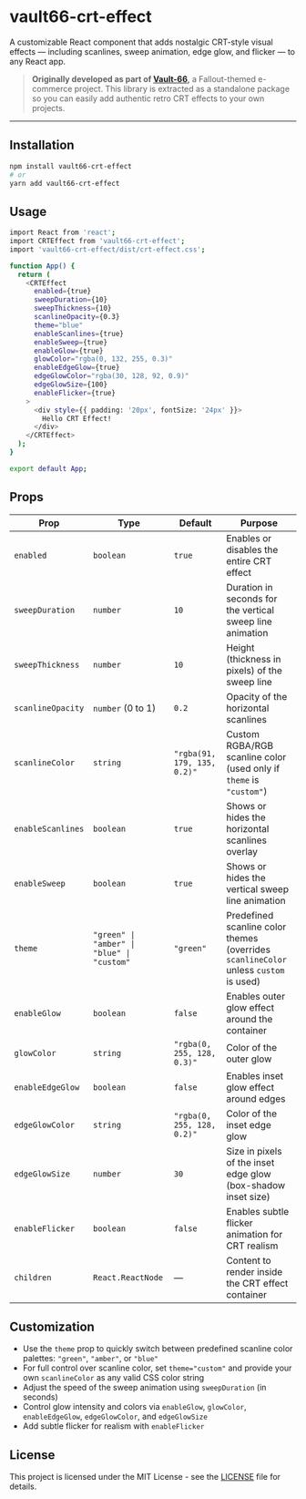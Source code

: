 # vault66-crt-effect

A customizable React component that adds nostalgic CRT-style visual effects — including scanlines, sweep animation, edge glow, and flicker — to any React app.

> **Originally developed as part of [Vault-66](https://github.com/mdombrov-33/vault-66-store),** a Fallout-themed e-commerce project. This library is extracted as a standalone package so you can easily add authentic retro CRT effects to your own projects.

---

## Installation

```bash
npm install vault66-crt-effect
# or
yarn add vault66-crt-effect
```

## Usage

```bash
import React from 'react';
import CRTEffect from 'vault66-crt-effect';
import 'vault66-crt-effect/dist/crt-effect.css';

function App() {
  return (
    <CRTEffect
      enabled={true}
      sweepDuration={10}
      sweepThickness={10}
      scanlineOpacity={0.3}
      theme="blue"
      enableScanlines={true}
      enableSweep={true}
      enableGlow={true}
      glowColor="rgba(0, 132, 255, 0.3)"
      enableEdgeGlow={true}
      edgeGlowColor="rgba(30, 128, 92, 0.9)"
      edgeGlowSize={100}
      enableFlicker={true}
    >
      <div style={{ padding: '20px', fontSize: '24px' }}>
        Hello CRT Effect!
      </div>
    </CRTEffect>
  );
}

export default App;
```

## Props

| Prop              | Type                                       | Default                     | Purpose                                                                              |
| ----------------- | ------------------------------------------ | --------------------------- | ------------------------------------------------------------------------------------ |
| `enabled`         | `boolean`                                  | `true`                      | Enables or disables the entire CRT effect                                            |
| `sweepDuration`   | `number`                                   | `10`                        | Duration in seconds for the vertical sweep line animation                            |
| `sweepThickness`  | `number`                                   | `10`                        | Height (thickness in pixels) of the sweep line                                       |
| `scanlineOpacity` | `number` (0 to 1)                          | `0.2`                       | Opacity of the horizontal scanlines                                                  |
| `scanlineColor`   | `string`                                   | `"rgba(91, 179, 135, 0.2)"` | Custom RGBA/RGB scanline color (used only if `theme` is `"custom"`)                  |
| `enableScanlines` | `boolean`                                  | `true`                      | Shows or hides the horizontal scanlines overlay                                      |
| `enableSweep`     | `boolean`                                  | `true`                      | Shows or hides the vertical sweep line animation                                     |
| `theme`           | `"green" \| "amber" \| "blue" \| "custom"` | `"green"`                   | Predefined scanline color themes (overrides `scanlineColor` unless `custom` is used) |
| `enableGlow`      | `boolean`                                  | `false`                     | Enables outer glow effect around the container                                       |
| `glowColor`       | `string`                                   | `"rgba(0, 255, 128, 0.3)"`  | Color of the outer glow                                                              |
| `enableEdgeGlow`  | `boolean`                                  | `false`                     | Enables inset glow effect around edges                                               |
| `edgeGlowColor`   | `string`                                   | `"rgba(0, 255, 128, 0.2)"`  | Color of the inset edge glow                                                         |
| `edgeGlowSize`    | `number`                                   | `30`                        | Size in pixels of the inset edge glow (box-shadow inset size)                        |
| `enableFlicker`   | `boolean`                                  | `false`                     | Enables subtle flicker animation for CRT realism                                     |
| `children`        | `React.ReactNode`                          | —                           | Content to render inside the CRT effect container                                    |

## Customization

- Use the `theme` prop to quickly switch between predefined scanline color palettes: `"green"`, `"amber"`, or `"blue"`
- For full control over scanline color, set `theme="custom"` and provide your own `scanlineColor` as any valid CSS color string
- Adjust the speed of the sweep animation using `sweepDuration` (in seconds)
- Control glow intensity and colors via `enableGlow`, `glowColor`, `enableEdgeGlow`, `edgeGlowColor`, and `edgeGlowSize`
- Add subtle flicker for realism with `enableFlicker`

## License

This project is licensed under the MIT License - see the [LICENSE](LICENSE) file for details.

